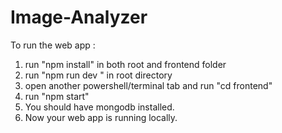 # Image-Analyzer

To  run the web app :
1)  run "npm install" in both root and frontend folder
2)  run "npm run dev " in root directory
3)  open another powershell/terminal tab and run "cd frontend"
4)  run "npm start"
5)  You should have mongodb installed.
6)  Now  your web app is running locally.
